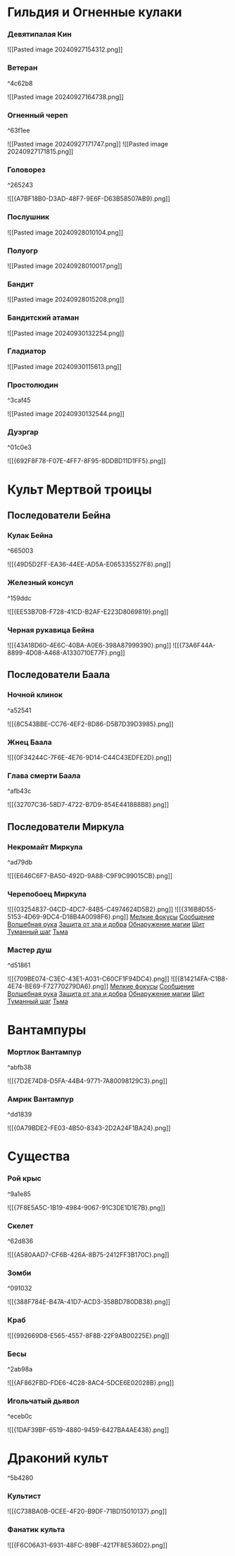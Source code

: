 
# Гильдия и Огненные кулаки
### Девятипалая Кин
![[Pasted image 20240927154312.png]]
### Ветеран

^4c62b8

![[Pasted image 20240927164738.png]]
### Огненный череп

^63f1ee

![[Pasted image 20240927171747.png]]
![[Pasted image 20240927171815.png]]
### Головорез

^265243

![[{A7BF18B0-D3AD-48F7-9E6F-D63B58507AB9}.png]]
### Послушник
![[Pasted image 20240928010104.png]]
### Полуогр
![[Pasted image 20240928010017.png]]
### Бандит
![[Pasted image 20240928015208.png]]
### Бандитский атаман
![[Pasted image 20240930132254.png]]
### Гладиатор
![[Pasted image 20240930115613.png]]
### Простолюдин

^3caf45

![[Pasted image 20240930132544.png]]

### Дуэргар

^01c0e3

![[{692F8F78-F07E-4FF7-8F95-8DDBD11D1FF5}.png]]
# Культ Мертвой троицы
## Последователи Бейна
### Кулак Бейна

^665003

![[{49D5D2FF-EA36-44EE-AD5A-E065335527F8}.png]]

### Железный консул

^159ddc

![[{EE53B70B-F728-41CD-B2AF-E223D8069819}.png]]
### Черная рукавица Бейна
![[{43A18D60-4E6C-40BA-A0E6-398A87999390}.png]]
![[{73A6F44A-8899-4D08-A468-A1330710E77F}.png]]
## Последователи Баала
### Ночной клинок

^a52541

![[{8C543BBE-CC76-4EF2-8D86-D5B7D39D3985}.png]]
### Жнец Баала
![[{0F34244C-7F6E-4E76-9D14-C44C43EDFE2D}.png]]
### Глава смерти Баала

^afb43c

![[{32707C36-58D7-4722-B7D9-854E441888B8}.png]]

## Последователи Миркула

### Некромайт Миркула

^ad79db

![[{E646C6F7-BA50-492D-9A88-C9F9C99015CB}.png]]
### Черепобоец Миркула
![[{03254837-04CD-4DC7-84B5-C4974624D5B2}.png]]
![[{316B8D55-5153-4D69-9DC4-D18B4A0098F6}.png]]
[Мелкие фокусы](https://dnd.su/spells/91-prestidigitation/)
[Сообщение](https://dnd.su/spells/331-message/)
[Волшебная рука](https://dnd.su/spells/26-mage-hand/)
[Защита от зла и добра](https://dnd.su/spells/99-protection-from-evil-and-good/)
[Обнаружение магии](https://dnd.su/spells/195-detect-magic/)
[Щит](https://dnd.su/spells/70-shield/)
[Туманный шаг](https://dnd.su/spells/352-misty-step/)
[Тьма](https://dnd.su/spells/353-darkness/)

### Мастер душ

^d51861

![[{709BE074-C3EC-43E1-A031-C60CF1F94DC4}.png]]
![[{814214FA-C1B8-4E74-BE69-F72770279DA6}.png]]
[Мелкие фокусы](https://dnd.su/spells/91-prestidigitation/)
[Сообщение](https://dnd.su/spells/331-message/)
[Волшебная рука](https://dnd.su/spells/26-mage-hand/)
[Защита от зла и добра](https://dnd.su/spells/99-protection-from-evil-and-good/)
[Обнаружение магии](https://dnd.su/spells/195-detect-magic/)
[Щит](https://dnd.su/spells/70-shield/)
[Туманный шаг](https://dnd.su/spells/352-misty-step/)
[Тьма](https://dnd.su/spells/353-darkness/)

# Вантампуры
### Мортлок Вантампур

^abfb38

![[{7D2E74D8-D5FA-44B4-9771-7A80098129C3}.png]]
### Амрик Вантампур

^dd1839

![[{0A79BDE2-FE03-4B50-8343-2D2A24F1BA24}.png]]
# Существа
### Рой крыс

^9a1e85

![[{7F8E5A5C-1B19-4984-9067-91C3DE1D1E7B}.png]]
### Скелет

^62d836

![[{A580AAD7-CF6B-426A-8B75-2412FF3B170C}.png]]
### Зомби

^091032

![[{388F784E-B47A-41D7-ACD3-358BD780DB38}.png]]
### Краб
![[{992669D8-E565-4557-8F8B-22F9AB00225E}.png]]
### Бесы

^2ab98a

![[{AF862FBD-FDE6-4C28-8AC4-5DCE6E02028B}.png]]
### Игольчатый дьявол

^eceb0c

![[{1DAF39BF-6519-4880-9459-6427BA4AE438}.png]]
# Драконий культ

^5b4280

### Культист
![[{C738BA0B-0CEE-4F20-B9DF-71BD15010137}.png]]
### Фанатик культа
![[{F6C06A31-6931-48FC-89BF-4217F8E536D2}.png]]
